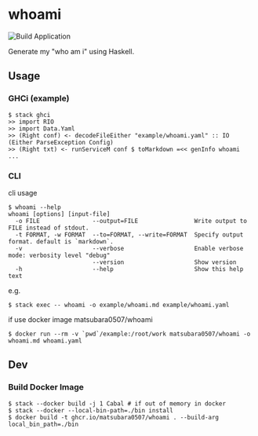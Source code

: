 # whoami

![Build Application](https://github.com/matsubara0507/whoami/workflows/Build%20Application/badge.svg)

Generate my "who am i" using Haskell.

## Usage

### GHCi (example)

```
$ stack ghci
>> import RIO
>> import Data.Yaml
>> (Right conf) <- decodeFileEither "example/whoami.yaml" :: IO (Either ParseException Config)
>> (Right txt) <- runServiceM conf $ toMarkdown =<< genInfo whoami
...
```

### CLI

cli usage

```
$ whoami --help
whoami [options] [input-file]
  -o FILE               --output=FILE                Write output to FILE instead of stdout.
  -t FORMAT, -w FORMAT  --to=FORMAT, --write=FORMAT  Specify output format. default is `markdown`.
  -v                    --verbose                    Enable verbose mode: verbosity level "debug"
                        --version                    Show version
  -h                    --help                       Show this help text
```

e.g.

```
$ stack exec -- whoami -o example/whoami.md example/whoami.yaml
```

if use docker image matsubara0507/whoami

```
$ docker run --rm -v `pwd`/example:/root/work matsubara0507/whoami -o whoami.md whoami.yaml
```

## Dev

### Build Docker Image

```
$ stack --docker build -j 1 Cabal # if out of memory in docker
$ stack --docker --local-bin-path=./bin install
$ docker build -t ghcr.io/matsubara0507/whoami . --build-arg local_bin_path=./bin
```

